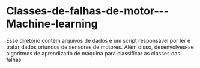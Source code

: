 # Classes-de-falhas-de-motor---Machine-learning
Esse diretório contém arquivos de dados e um script responsável por ler e tratar dados oriundos de sensores de motores. Além disso, desenvolveu-se algoritmos de aprendizado de máquina para classificar as classes das falhas. 
